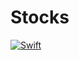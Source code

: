 # Stocks

[![Swift](https://github.com/vitali-kurlovich/Stocks/actions/workflows/swift.yml/badge.svg)](https://github.com/vitali-kurlovich/Stocks/actions/workflows/swift.yml)

